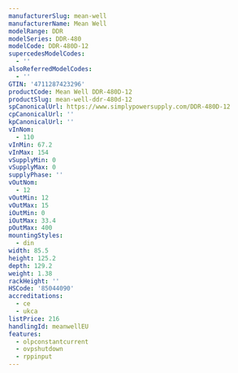 ```yaml
---
manufacturerSlug: mean-well
manufacturerName: Mean Well
modelRange: DDR
modelSeries: DDR-480
modelCode: DDR-480D-12
supercedesModelCodes:
  - ''
alsoReferredModelCodes:
  - ''
GTIN: '4711287423296'
productCode: Mean Well DDR-480D-12
productSlug: mean-well-ddr-480d-12
spCanonicalUrl: https://www.simplypowersupply.com/DDR-480D-12
cpCanonicalUrl: ''
kpCanonicalUrl: ''
vInNom:
  - 110
vInMin: 67.2
vInMax: 154
vSupplyMin: 0
vSupplyMax: 0
supplyPhase: ''
vOutNom:
  - 12
vOutMin: 12
vOutMax: 15
iOutMin: 0
iOutMax: 33.4
pOutMax: 400
mountingStyles:
  - din
width: 85.5
height: 125.2
depth: 129.2
weight: 1.38
rackHeight: ''
HSCode: '85044090'
accreditations:
  - ce
  - ukca
listPrice: 216
handlingId: meanwellEU
features:
  - olpconstantcurrent
  - ovpshutdown
  - rppinput
---
```

